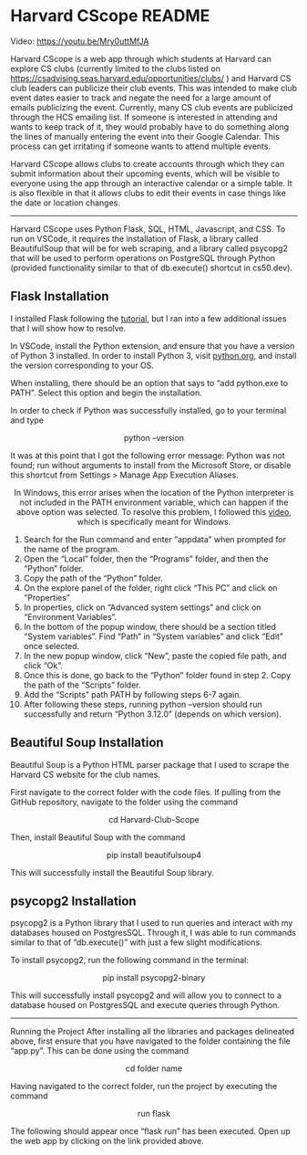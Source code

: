 # Harvard CScope README

Video: https://youtu.be/Mry0uttMfJA 

Harvard CScope is a web app through which students at Harvard can explore CS clubs (currently limited to the clubs listed on https://csadvising.seas.harvard.edu/opportunities/clubs/ ) and Harvard CS club leaders can publicize their club events. This was intended to make club event dates easier to track and negate the need for a large amount of emails publicizing the event. Currently, many CS club events are publicized through the HCS emailing list. If someone is interested in attending and wants to keep track of it, they would probably have to do something along the lines of manually entering the event into their Google Calendar. This process can get irritating if someone wants to attend multiple events. 

Harvard CScope allows clubs to create accounts through which they can submit information about their upcoming events, which will be visible to everyone using the app through an interactive calendar or a simple table. It is also flexible in that it allows clubs to edit their events in case things like the date or location changes. 

---------------------------------------------------------------------------------------------------------------------

Harvard CScope uses Python Flask, SQL, HTML, Javascript, and CSS. To run on VSCode, it requires the installation of Flask, a library called BeautifulSoup that will be for web scraping, and a library called psycopg2 that will be used to perform operations on PostgreSQL through Python (provided functionality similar to that of db.execute() shortcut in cs50.dev). 

## Flask Installation
I installed Flask following the [tutorial](https://code.visualstudio.com/docs/python/tutorial-flask), but I ran into a few additional issues that I will show how to resolve.

In VSCode, install the Python extension, and ensure that you have a version of Python 3 installed. In order to install Python 3, visit [python.org](https://www.python.org/downloads/), and install the version corresponding to your OS. 

When installing, there should be an option that says to “add python.exe to PATH”. Select this option and begin the installation. 

In order to check if Python was successfully installed, go to your terminal and type

<p style="text-align: center;">python –version</p>

It was at this point that I got the following error message:
Python was not found; run without arguments to install from the Microsoft Store, or disable this shortcut from Settings > Manage App Execution Aliases. 

<p style="text-align: center;">In Windows, this error arises when the location of the Python interpreter is not included in the PATH environment variable, which can happen if the above option was selected. To resolve this problem, I followed this <a href = https://www.youtube.com/watch?v=BatXXsIn6Xw&ab_channel=MohammedSadik>video</a>, which is specifically meant for Windows. </p>

1. Search for the Run command and enter “appdata” when  prompted for the name of the program. 
2. Open the “Local” folder, then the “Programs” folder, and then the “Python” folder. 
3. Copy the path of the “Python” folder. 
4. On the explore panel of the folder, right click “This PC” and click on “Properties”
5. In properties, click on “Advanced system settings” and click on “Environment Variables”. 
6. In the bottom of the popup window, there should be a section titled “System variables”. Find “Path” in “System variables” and click “Edit” once selected. 
7. In the new popup window, click “New”, paste the copied file path, and click “Ok”. 
8. Once this is done, go back to the “Python” folder found in step 2. Copy the path of the “Scripts” folder. 
9. Add the “Scripts” path PATH by following steps 6-7 again. 
10. After following these steps, running python –version should run successfully and return “Python 3.12.0” (depends on which version). 

## Beautiful Soup Installation
Beautiful Soup is a Python HTML parser package that I used to scrape the Harvard CS website for the club names. 

First navigate to the correct folder with the code files. If pulling from the GitHub repository, navigate to the folder using the command
<p style="text-align: center;">cd Harvard-Club-Scope</p>
Then, install Beautiful Soup with the command
<p style="text-align: center;">pip install beautifulsoup4</p>
This will successfully install the Beautiful Soup library. 

## psycopg2 Installation
psycopg2 is a Python library that I used to run queries and interact with my databases housed on PostgresSQL. Through it, I was able to run commands similar to that of “db.execute()” with just a few slight modifications. 

To install psycopg2, run the following command in the terminal:
<p style="text-align: center;">pip install psycopg2-binary</p>
This will successfully install psycopg2 and will allow you to connect to a database housed on PostgresSQL and execute queries through Python. 

---------------------------------------------------------------------------------------------------------------------
Running the Project
After installing all the libraries and packages delineated above, first ensure that you have navigated to the folder containing the file “app.py”. This can be done using the command
<p style="text-align: center;">cd folder name</p>
Having navigated to the correct folder, run the project by executing the command
<p style="text-align: center;"> run flask </p>

The following should appear once “flask run” has been executed. Open up the web app by clicking on the link provided above. 

